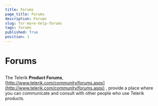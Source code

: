 ```yaml
---
title: Forums
page_title: Forums
description: Forums
slug: for-more-help-forums
tags: forums
published: True
position: 1
---
```


# Forums



## 

The Telerik __Product Forums__, [http://www.telerik.com/community/forums.aspx](http://www.telerik.com/community/forums.aspx) , provide a place where you can communicate and consult with other people who use Telerik products.


